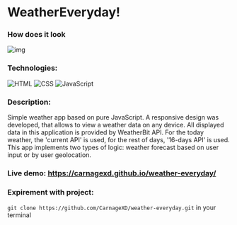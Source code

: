 # WeatherEveryday!
### How does it look
![img](https://carnagexd.github.io/assets/img/weather-everyday.png)

### Technologies:
![HTML](https://img.shields.io/badge/HTML5-E34F26?style=for-the-badge&logo=html5&logoColor=white)
![CSS](https://img.shields.io/badge/CSS3-1572B6?style=for-the-badge&logo=css3&logoColor=white)
![JavaScript](https://img.shields.io/badge/JavaScript-F7DF1E?style=for-the-badge&logo=javascript&logoColor=black)

### Description:
Simple weather app based on pure JavaScript.
A responsive design was developed, that allows to view a weather data on any device.
All displayed data in this application is provided by WeatherBit API. For the today weather, the 'current API' is used, for the rest of days, '16-days API' is used.
This app implements two types of logic: weather forecast based on user input or by user geolocation.

### Live demo: https://carnagexd.github.io/weather-everyday/

### Expirement with project:
`git clone https://github.com/CarnageXD/weather-everyday.git` in your terminal
